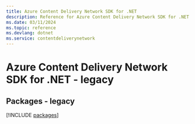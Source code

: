 ```yaml
---
title: Azure Content Delivery Network SDK for .NET
description: Reference for Azure Content Delivery Network SDK for .NET
ms.date: 03/11/2024
ms.topic: reference
ms.devlang: dotnet
ms.service: contentdeliverynetwork
---
```

# Azure Content Delivery Network SDK for .NET - legacy
## Packages - legacy
[!INCLUDE [packages](content-delivery-network-index.md)]